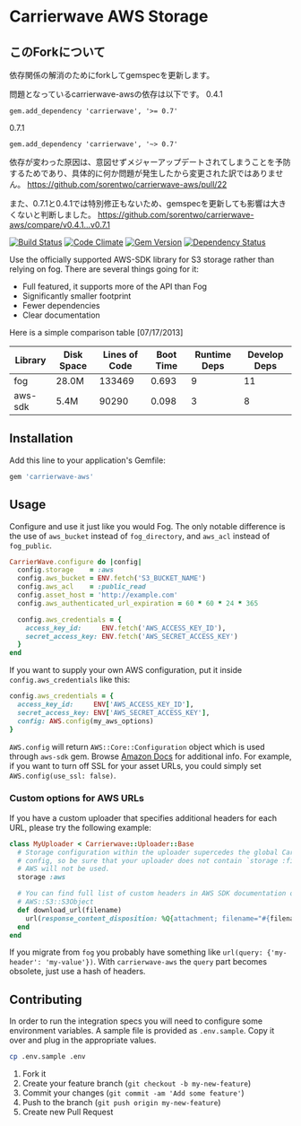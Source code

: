 # Carrierwave AWS Storage

## このForkについて

依存関係の解消のためにforkしてgemspecを更新します。

問題となっているcarrierwave-awsの依存は以下です。
0.4.1
```
gem.add_dependency 'carrierwave', '>= 0.7'
```

0.7.1
```
gem.add_dependency 'carrierwave', '~> 0.7'
```

依存が変わった原因は、意図せずメジャーアップデートされてしまうことを予防するためであり、具体的に何か問題が発生したから変更された訳ではありません。
https://github.com/sorentwo/carrierwave-aws/pull/22

また、0.7.1と0.4.1では特別修正もないため、gemspecを更新しても影響は大きくないと判断しました。
https://github.com/sorentwo/carrierwave-aws/compare/v0.4.1...v0.7.1

[![Build Status](https://travis-ci.org/sorentwo/carrierwave-aws.png?branch=master)](https://travis-ci.org/sorentwo/carrierwave-aws)
[![Code Climate](https://codeclimate.com/github/sorentwo/carrierwave-aws.png)](https://codeclimate.com/github/sorentwo/carrierwave-aws)
[![Gem Version](https://badge.fury.io/rb/carrierwave-aws.png)](http://badge.fury.io/rb/carrierwave-aws)
[![Dependency Status](https://gemnasium.com/sorentwo/carrierwave-aws.png)](https://gemnasium.com/sorentwo/carrierwave-aws)

Use the officially supported AWS-SDK library for S3 storage rather than relying
on fog. There are several things going for it:

* Full featured, it supports more of the API than Fog
* Significantly smaller footprint
* Fewer dependencies
* Clear documentation

Here is a simple comparison table [07/17/2013]

| Library | Disk Space | Lines of Code | Boot Time | Runtime Deps | Develop Deps |
| ------- | ---------- | ------------- | --------- | ------------ | ------------ |
| fog     | 28.0M      | 133469        | 0.693     | 9            | 11           |
| aws-sdk | 5.4M       |  90290        | 0.098     | 3            | 8            |

## Installation

Add this line to your application's Gemfile:

```ruby
gem 'carrierwave-aws'
```

## Usage

Configure and use it just like you would Fog. The only notable difference is
the use of `aws_bucket` instead of `fog_directory`, and `aws_acl` instead of
`fog_public`.

```ruby
CarrierWave.configure do |config|
  config.storage    = :aws
  config.aws_bucket = ENV.fetch('S3_BUCKET_NAME')
  config.aws_acl    = :public_read
  config.asset_host = 'http://example.com'
  config.aws_authenticated_url_expiration = 60 * 60 * 24 * 365

  config.aws_credentials = {
    access_key_id:     ENV.fetch('AWS_ACCESS_KEY_ID'),
    secret_access_key: ENV.fetch('AWS_SECRET_ACCESS_KEY')
  }
end
```

If you want to supply your own AWS configuration, put it inside
`config.aws_credentials` like this:

```ruby
config.aws_credentials = {
  access_key_id:     ENV['AWS_ACCESS_KEY_ID'],
  secret_access_key: ENV['AWS_SECRET_ACCESS_KEY'],
  config: AWS.config(my_aws_options)
}
```

`AWS.config` will return `AWS::Core::Configuration` object which is used through
`aws-sdk` gem. Browse [Amazon Docs][amazon-docs] for additional info. For
example, if you want to turn off SSL for your asset URLs, you could simply set
`AWS.config(use_ssl: false)`.

### Custom options for AWS URLs

If you have a custom uploader that specifies additional headers for each URL, please try the following example:

```ruby
class MyUploader < Carrierwave::Uploader::Base
  # Storage configuration within the uploader supercedes the global CarrierWave
  # config, so be sure that your uploader does not contain `storage :file`, or
  # AWS will not be used.
  storage :aws

  # You can find full list of custom headers in AWS SDK documentation on
  # AWS::S3::S3Object
  def download_url(filename)
    url(response_content_disposition: %Q{attachment; filename="#{filename}"})
  end
end
```

If you migrate from `fog` you probably have something like `url(query: {'my-header': 'my-value'})`.
With `carrierwave-aws` the `query` part becomes obsolete, just use a hash of headers.

## Contributing

In order to run the integration specs you will need to configure some
environment variables. A sample file is provided as `.env.sample`. Copy it over
and plug in the appropriate values.

```bash
cp .env.sample .env
```

1. Fork it
2. Create your feature branch (`git checkout -b my-new-feature`)
3. Commit your changes (`git commit -am 'Add some feature'`)
4. Push to the branch (`git push origin my-new-feature`)
5. Create new Pull Request

[amazon-docs]: http://docs.aws.amazon.com/AWSRubySDK/latest/AWS/Core/Configuration.html
